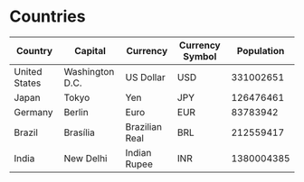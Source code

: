 # Countries

| **Country** | **Capital** | **Currency** | **Currency Symbol** | **Population** |
| ------- | ------- | -------- | --------------  | ---------- |
| United States| Washington D.C. | US Dollar | USD | 331002651 |
| Japan | Tokyo | Yen | JPY | 126476461 |
| Germany | Berlin | Euro | EUR | 83783942 |
| Brazil | Brasília | Brazilian Real | BRL | 212559417 |
| India | New Delhi | Indian Rupee | INR | 1380004385 |